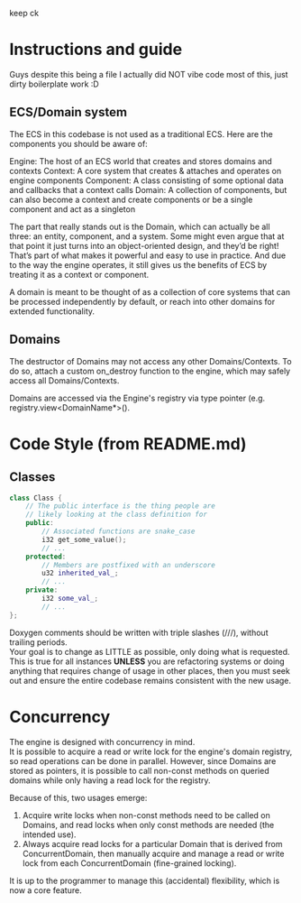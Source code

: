 keep ck

# Instructions and guide

Guys despite this being a file I actually did NOT vibe code most of this, just dirty boilerplate work :D

## ECS/Domain system

The ECS in this codebase is not used as a traditional ECS. Here are the components you should be aware of:

Engine: The host of an ECS world that creates and stores domains and contexts
Context: A core system that creates & attaches and operates on engine components
Component: A class consisting of some optional data and callbacks that a context calls
Domain: A collection of components, but can also become a context and create components or be a single component and act
as a singleton

The part that really stands out is the Domain, which can actually be all three: an entity, component, and a system. Some
might even argue that at that point it just turns into an object-oriented design, and they’d be right! That’s part of
what makes it powerful and easy to use in practice. And due to the way the engine operates, it still gives us the
benefits of ECS by treating it as a context or component.

A domain is meant to be thought of as a collection of core systems that can be processed independently by default, or
reach into other domains for extended functionality.

## Domains

The destructor of Domains may not access any other Domains/Contexts. To do so, attach a custom on_destroy function to
the engine, which may safely access all Domains/Contexts.

Domains are accessed via the Engine's registry via type pointer (e.g. registry.view<DomainName*>().

# Code Style (from README.md)

## Classes

```c++
class Class {
    // The public interface is the thing people are
    // likely looking at the class definition for
    public:
        // Associated functions are snake_case
        i32 get_some_value();
        // ...
    protected:
        // Members are postfixed with an underscore
        u32 inherited_val_;
        // ...
    private:
        i32 some_val_;
        // ...
};
```

Doxygen comments should be written with triple slashes (///), without trailing periods.  
Your goal is to change as LITTLE as possible, only doing what is requested. This is true for all instances **UNLESS**
you are refactoring systems or doing anything that requires change of usage in other places, then you must seek out and
ensure the entire codebase remains consistent with the new usage.

# Concurrency

The engine is designed with concurrency in mind.  
It is possible to acquire a read or write lock for the engine's domain registry, so read operations can be
done in parallel. However, since Domains are stored as pointers, it is possible to call non-const methods
on queried domains while only having a read lock for the registry.

Because of this, two usages emerge:

1. Acquire write locks when non-const methods need to be called on Domains, and read locks when
   only const methods are needed (the intended use).
2. Always acquire read locks for a particular Domain that is derived from ConcurrentDomain,
   then manually acquire and manage a read or write lock from each ConcurrentDomain
   (fine-grained locking).

It is up to the programmer to manage this (accidental) flexibility, which is now a core feature.  